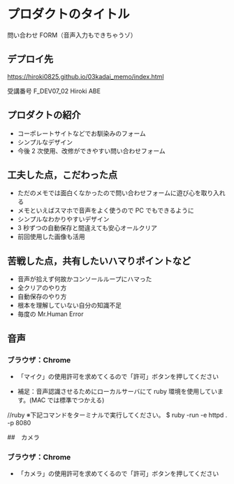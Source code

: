 # プロダクトのタイトル

問い合わせ FORM（音声入力もできちゃうゾ）

## デプロイ先

https://hiroki0825.github.io/03kadai_memo/index.html

受講番号 F_DEV07_02 Hiroki ABE

## プロダクトの紹介

- コーポレートサイトなどでお馴染みのフォーム
- シンプルなデザイン
- 今後 2 次使用、改修ができやすい問い合わせフォーム

## 工夫した点，こだわった点

- ただのメモでは面白くなかったので問い合わせフォームに遊び心を取り入れる
- メモといえばスマホで音声をよく使うので PC でもできるように
- シンプルなわかりやすいデザイン
- 3 秒ずつの自動保存と間違えても安心オールクリア
- 前回使用した画像も活用

## 苦戦した点，共有したいハマりポイントなど

- 音声が拾えず何故かコンソールループにハマった
- 全クリアのやり方
- 自動保存のやり方
- 根本を理解していない自分の知識不足
- 毎度の Mr.Human Error

## 音声

### ブラウザ：Chrome

- 「マイク」の使用許可を求めてくるので「許可」ボタンを押してください

- 補足：音声認識させるためにローカルサーバにて ruby 環境を使用しています。(MAC では標準でつかえる)

//ruby
※下記コマンドをターミナルで実行してください。
\$ ruby -run -e httpd . -p 8080

##　カメラ

### ブラウザ：Chrome

- 「カメラ」の使用許可を求めてくるので「許可」ボタンを押してください

